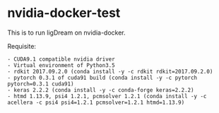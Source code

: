 # nvidia-docker-test

This is to run ligDream on nvidia-docker.

Requisite:

    - CUDA9.1 compatible nvidia driver
    - Virtual environment of Python3.5
    - rdkit 2017.09.2.0 (conda install -y -c rdkit rdkit=2017.09.2.0)
    - pytorch 0.3.1 of cuda91 build (conda install -y -c pytorch pytorch=0.3.1 cuda91)
    - keras 2.2.2 (conda install -y -c conda-forge keras=2.2.2)
    - htmd 1.13.9, psi4 1.2.1, pcmsolver 1.2.1 (conda install -y -c acellera -c psi4 psi4=1.2.1 pcmsolver=1.2.1 htmd=1.13.9)
